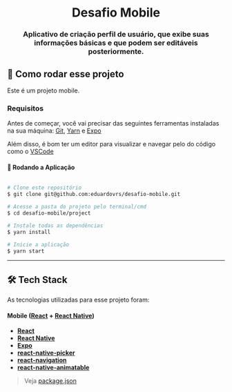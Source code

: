 <h1 align="center">
     Desafio Mobile
</h1>

<h3 align="center">
    Aplicativo de criação perfil de usuário, que exibe suas informações básicas e que podem ser editáveis posteriormente.
</h3>


## 🚀 Como rodar esse projeto

Este é um projeto mobile.


### Requisitos

Antes de começar, você vai precisar das seguintes ferramentas instaladas na sua máquina:
[Git](https://git-scm.com), [Yarn](https://yarnpkg.com/getting-started/install) e [Expo](https://docs.expo.dev/get-started/installation/)

Além disso, é bom ter um editor para visualizar e navegar pelo do código como o [VSCode](https://code.visualstudio.com/)

#### 🎲 Rodando a Aplicação


```bash

# Clone este repositório
$ git clone git@github.com:eduardovrs/desafio-mobile.git

# Acesse a pasta do projeto pelo terminal/cmd
$ cd desafio-mobile/project

# Instale todas as dependências
$ yarn install

# Inicie a aplicação
$ yarn start


```
---

## 🛠 Tech Stack

As tecnologias utilizadas para esse projeto foram:

#### **Mobile** ([React](https://reactjs.org/) + [React Native](https://reactnative.dev/))

- **[React](https://reactjs.org/)**
- **[React Native](https://reactnative.dev/)**
- **[Expo](https://docs.expo.dev/)**
- **[react-native-picker](https://github.com/react-native-picker/picker)**
- **[react-navigation](https://reactnavigation.org/)**
- **[react-native-animatable](https://github.com/oblador/react-native-animatable)**


> Veja [package.json](https://github.com/eduardovrs/desafio-mobile/blob/master/project/package.json)
